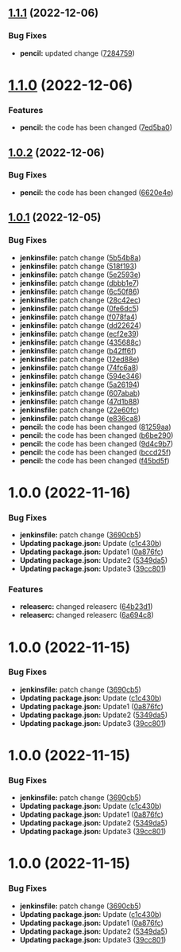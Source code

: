 ## [1.1.1](https://github.com/cyse7125-fall2022-group07/helm-chart/compare/v1.1.0...v1.1.1) (2022-12-06)


### Bug Fixes

* **pencil:** updated change ([7284759](https://github.com/cyse7125-fall2022-group07/helm-chart/commit/728475939712686889cb804b1bb8af7e2ae1ef29))

# [1.1.0](https://github.com/cyse7125-fall2022-group07/helm-chart/compare/v1.0.2...v1.1.0) (2022-12-06)


### Features

* **pencil:** the code has been changed ([7ed5ba0](https://github.com/cyse7125-fall2022-group07/helm-chart/commit/7ed5ba059802bf2478ff994d5e76279918b34679))

## [1.0.2](https://github.com/cyse7125-fall2022-group07/helm-chart/compare/v1.0.1...v1.0.2) (2022-12-06)


### Bug Fixes

* **pencil:** the code has been changed ([6620e4e](https://github.com/cyse7125-fall2022-group07/helm-chart/commit/6620e4ed3e694bc06ac3705c89ec978896bf1190))

## [1.0.1](https://github.com/cyse7125-fall2022-group07/helm-chart/compare/v1.0.0...v1.0.1) (2022-12-05)


### Bug Fixes

* **jenkinsfile:** patch change ([5b54b8a](https://github.com/cyse7125-fall2022-group07/helm-chart/commit/5b54b8a46b16c4f157d71363117e26206f0a795a))
* **jenkinsfile:** patch change ([518f193](https://github.com/cyse7125-fall2022-group07/helm-chart/commit/518f193813c98d80767ff3bf68993674e835c97f))
* **jenkinsfile:** patch change ([5e2593e](https://github.com/cyse7125-fall2022-group07/helm-chart/commit/5e2593e2e03f208fdbd29cae902b085311585ba1))
* **jenkinsfile:** patch change ([dbbb1e7](https://github.com/cyse7125-fall2022-group07/helm-chart/commit/dbbb1e7e7326618b4b9899f9c6af6abf5d02217c))
* **jenkinsfile:** patch change ([6c50f86](https://github.com/cyse7125-fall2022-group07/helm-chart/commit/6c50f86f41536a7ce771fb4da94ce665b690f265))
* **jenkinsfile:** patch change ([28c42ec](https://github.com/cyse7125-fall2022-group07/helm-chart/commit/28c42ece8032786d93130aed2072f15cbaadec99))
* **jenkinsfile:** patch change ([0fe6dc5](https://github.com/cyse7125-fall2022-group07/helm-chart/commit/0fe6dc5022f562a7475c37332d6092246eee1fb4))
* **jenkinsfile:** patch change ([f078fa4](https://github.com/cyse7125-fall2022-group07/helm-chart/commit/f078fa41c7b78fd7ac79714367e04dee312fadf1))
* **jenkinsfile:** patch change ([dd22624](https://github.com/cyse7125-fall2022-group07/helm-chart/commit/dd226247b44808acd5f4c73e5beb74b9773e7603))
* **jenkinsfile:** patch change ([ecf2e39](https://github.com/cyse7125-fall2022-group07/helm-chart/commit/ecf2e39a82c92394aa63b5f45b98850fe56ac352))
* **jenkinsfile:** patch change ([435688c](https://github.com/cyse7125-fall2022-group07/helm-chart/commit/435688c33e0cea9b707e877dca35ac6e902a9572))
* **jenkinsfile:** patch change ([b42ff6f](https://github.com/cyse7125-fall2022-group07/helm-chart/commit/b42ff6f0852f82b145bcd63fbf39c75d2831d830))
* **jenkinsfile:** patch change ([12ed88e](https://github.com/cyse7125-fall2022-group07/helm-chart/commit/12ed88e8c61c58e1ff21747dd858979282cc60dc))
* **jenkinsfile:** patch change ([74fc6a8](https://github.com/cyse7125-fall2022-group07/helm-chart/commit/74fc6a8bb5870b553be0af323cbc88ddb7b07709))
* **jenkinsfile:** patch change ([594e346](https://github.com/cyse7125-fall2022-group07/helm-chart/commit/594e34639893d0b73a8126368e5d6aa2725d8758))
* **jenkinsfile:** patch change ([5a26194](https://github.com/cyse7125-fall2022-group07/helm-chart/commit/5a26194219e40e687161d8335e1da2ca234e7b3b))
* **jenkinsfile:** patch change ([607abab](https://github.com/cyse7125-fall2022-group07/helm-chart/commit/607abab4a20afe1dc95d4442cdfcfb4bda929c40))
* **jenkinsfile:** patch change ([47d1b88](https://github.com/cyse7125-fall2022-group07/helm-chart/commit/47d1b8845f2d1d3dce2b70f81a4e328bab533a98))
* **jenkinsfile:** patch change ([22e60fc](https://github.com/cyse7125-fall2022-group07/helm-chart/commit/22e60fcbe91a574d1ba52fa339c86d2263bf9c41))
* **jenkinsfile:** patch change ([e836ca8](https://github.com/cyse7125-fall2022-group07/helm-chart/commit/e836ca8834ed134666560bf799d62f9167c7b4f0))
* **pencil:** the code has been changed ([81259aa](https://github.com/cyse7125-fall2022-group07/helm-chart/commit/81259aadabbad5edf2d9a1291ecad70805aaea0c))
* **pencil:** the code has been changed ([b6be290](https://github.com/cyse7125-fall2022-group07/helm-chart/commit/b6be290902e46a1ba31f5255b27c80d037774904))
* **pencil:** the code has been changed ([9d4c9b7](https://github.com/cyse7125-fall2022-group07/helm-chart/commit/9d4c9b7bf159b6835e3b60bb162ba3a2026ed5f1))
* **pencil:** the code has been changed ([bccd25f](https://github.com/cyse7125-fall2022-group07/helm-chart/commit/bccd25feb594dd48913741dab0ef90456b371f74))
* **pencil:** the code has been changed ([f45bd5f](https://github.com/cyse7125-fall2022-group07/helm-chart/commit/f45bd5f8baf9e9be1a4416cada640edb36d89388))

# 1.0.0 (2022-11-16)


### Bug Fixes

* **jenkinsfile:** patch change ([3690cb5](https://github.com/cyse7125-fall2022-group07/helm-chart/commit/3690cb5a7ad6ad2ff2f88a5c5fe83e80a1796642))
* **Updating package.json:** Update ([c1c430b](https://github.com/cyse7125-fall2022-group07/helm-chart/commit/c1c430b38bf04c6a36466872e554a8fc6159272f))
* **Updating package.json:** Update1 ([0a876fc](https://github.com/cyse7125-fall2022-group07/helm-chart/commit/0a876fcbbd8010c222affaf66174faed2ed0b911))
* **Updating package.json:** Update2 ([5349da5](https://github.com/cyse7125-fall2022-group07/helm-chart/commit/5349da5adb49297bbc321653a1661de6ea632e63))
* **Updating package.json:** Update3 ([39cc801](https://github.com/cyse7125-fall2022-group07/helm-chart/commit/39cc80124c530033dd735ff00cbd1f5bb0bcda39))


### Features

* **releaserc:** changed releaserc ([64b23d1](https://github.com/cyse7125-fall2022-group07/helm-chart/commit/64b23d136b98e8e797dd4e7080b04bd16d1f2938))
* **releaserc:** changed releaserc ([6a694c8](https://github.com/cyse7125-fall2022-group07/helm-chart/commit/6a694c889ffcf1bd5f03116f5ac72da59296cf7a))

# 1.0.0 (2022-11-15)


### Bug Fixes

* **jenkinsfile:** patch change ([3690cb5](https://github.com/vinitharsora/helm-chart/commit/3690cb5a7ad6ad2ff2f88a5c5fe83e80a1796642))
* **Updating package.json:** Update ([c1c430b](https://github.com/vinitharsora/helm-chart/commit/c1c430b38bf04c6a36466872e554a8fc6159272f))
* **Updating package.json:** Update1 ([0a876fc](https://github.com/vinitharsora/helm-chart/commit/0a876fcbbd8010c222affaf66174faed2ed0b911))
* **Updating package.json:** Update2 ([5349da5](https://github.com/vinitharsora/helm-chart/commit/5349da5adb49297bbc321653a1661de6ea632e63))
* **Updating package.json:** Update3 ([39cc801](https://github.com/vinitharsora/helm-chart/commit/39cc80124c530033dd735ff00cbd1f5bb0bcda39))

# 1.0.0 (2022-11-15)


### Bug Fixes

* **jenkinsfile:** patch change ([3690cb5](https://github.com/vinitharsora/helm-chart/commit/3690cb5a7ad6ad2ff2f88a5c5fe83e80a1796642))
* **Updating package.json:** Update ([c1c430b](https://github.com/vinitharsora/helm-chart/commit/c1c430b38bf04c6a36466872e554a8fc6159272f))
* **Updating package.json:** Update1 ([0a876fc](https://github.com/vinitharsora/helm-chart/commit/0a876fcbbd8010c222affaf66174faed2ed0b911))
* **Updating package.json:** Update2 ([5349da5](https://github.com/vinitharsora/helm-chart/commit/5349da5adb49297bbc321653a1661de6ea632e63))
* **Updating package.json:** Update3 ([39cc801](https://github.com/vinitharsora/helm-chart/commit/39cc80124c530033dd735ff00cbd1f5bb0bcda39))

# 1.0.0 (2022-11-15)


### Bug Fixes

* **jenkinsfile:** patch change ([3690cb5](https://github.com/vinitharsora/helm-chart/commit/3690cb5a7ad6ad2ff2f88a5c5fe83e80a1796642))
* **Updating package.json:** Update ([c1c430b](https://github.com/vinitharsora/helm-chart/commit/c1c430b38bf04c6a36466872e554a8fc6159272f))
* **Updating package.json:** Update1 ([0a876fc](https://github.com/vinitharsora/helm-chart/commit/0a876fcbbd8010c222affaf66174faed2ed0b911))
* **Updating package.json:** Update2 ([5349da5](https://github.com/vinitharsora/helm-chart/commit/5349da5adb49297bbc321653a1661de6ea632e63))
* **Updating package.json:** Update3 ([39cc801](https://github.com/vinitharsora/helm-chart/commit/39cc80124c530033dd735ff00cbd1f5bb0bcda39))
